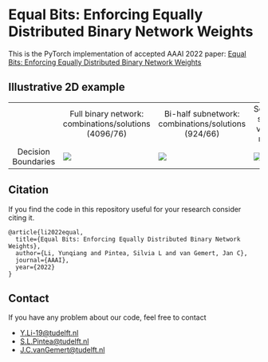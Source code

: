 # Equal Bits: Enforcing Equally Distributed Binary Network Weights
This is the PyTorch implementation of accepted AAAI 2022 paper: [Equal Bits: Enforcing Equally Distributed Binary Network Weights](https://arxiv.org/abs/2112.03406)

<!-- 
### Glance

```
settings ── Toy Example ── ── ──CIFAR10 ── ── ── CIFAR100 ── ── ── ImageNet     
             └── toy_example.py   └── trainer.py   └──              └── 
    	     			       
``` -->


## Illustrative 2D example
<table border=0 >
	<tbody>
    <tr>
			<td>  </td>
			<td align="center"> Full binary network:  combinations/solutions (4096/76) </td>
			<td align="center"> Bi-half subnetwork:  combinations/solutions (924/66) </td>
			<td align="center"> Solution space vs bit-ratios </td>
		</tr>
		<tr>
			<td width="19%" align="center"> Decision Boundaries </td>
			<td width="27%" > <img src="https://github.com/liyunqianggyn/Equal-Bits-BNN/blob/main/ToyExample/FullBNN.png"> </td>
			<td width="27%"> <img src="https://github.com/liyunqianggyn/Equal-Bits-BNN/blob/main/ToyExample/Ours.png"> </td>
			<td width="27%"> <img src="https://github.com/liyunqianggyn/Equal-Bits-BNN/blob/main/ToyExample/Decisions_bits.png"> </td>
		</tr>
	</tbody>
</table>


## Citation

If you find the code in this repository useful for your research consider citing it.

```
@article{li2022equal,
  title={Equal Bits: Enforcing Equally Distributed Binary Network Weights},
  author={Li, Yunqiang and Pintea, Silvia L and van Gemert, Jan C},
  journal={AAAI},
  year={2022}
}
```

## Contact
If you have any problem about our code, feel free to contact

 - Y.Li-19@tudelft.nl
 - S.L.Pintea@tudelft.nl
 - J.C.vanGemert@tudelft.nl

